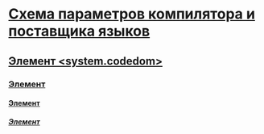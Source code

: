 # [Схема параметров компилятора и поставщика языков](index.md)
## [Элемент <system.codedom>](system-codedom-element.md)
### [<compilers> Элемент](compilers-element.md)
#### [<compiler> Элемент](compiler-element.md)
##### [<providerOption> Элемент](provideroption-element.md)
